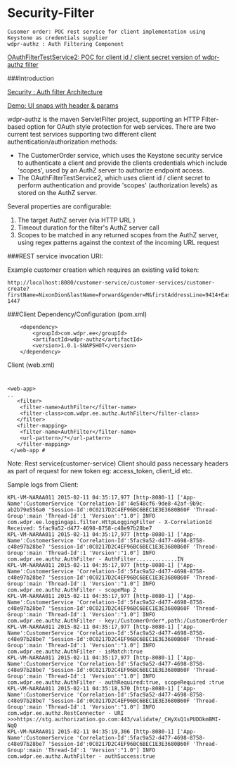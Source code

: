 Security-Filter
=========
	Cusomer order: POC rest service for client implementation using Keystone as credentials supplier
	wdpr-authz : Auth Filtering Component

[OAuthFilterTestService2: POC for client id / client secret version of wdpr-authz filter](https://github.disney.com/WDPR-ReferenceArchitecture/OauthHTTPFilterTest)
	
###Introduction

[Security : Auth filter Architecture](https://github.disney.com/WDPR-RA-UI/Security-Filter/blob/master/Auth-Filter.png)

[Demo: UI snaps with header & params](https://github.disney.com/WDPR-RA-UI/Security-Filter/blob/master/Snaps.png)

wdpr-authz is the maven ServletFilter project, supporting an HTTP Filter-based option for  OAuth style protection for web services. There are two current test services supporting two different client authentication/authorization methods:
	
-  The CustomerOrder service, which uses the Keystone security service to authenticate a client and provide the clients credentials which include 'scopes', used by an AuthZ server to authorize endpoint access.
-  The OAuthFilterTestService2, which uses client id / client secret to perform authentication and provide 'scopes' (authorization levels) as stored on the AuthZ server.


Several properties are configurable:

1.  The target AuthZ server (via HTTP URL )
2.  Timeout duration for the filter's AuthZ server call 
3.  Scopes to be matched in any returned scopes from the AuthZ server, using regex patterns against the context of the incoming URL request 	

###REST service invocation URI: 

Example customer creation which requires an existing valid token:

    http://localhost:8080/customer-service/customer-services/customer-create?firstName=NixonDion&lastName=Forward&gender=M&firstAddressLine=9414+Easy+Subdivision&city=Fort+Dix&state=Mississippi&zip=39956-1447

###Client Dependency/Configuration
(pom.xml)

		<dependency>
			<groupId>com.wdpr.ee</groupId>
			<artifactId>wdpr-authz</artifactId>
			<version>1.0.1-SNAPSHOT</version>	
		</dependency> 

Client (web.xml)
#     
    <web-app>
    ..
       <filter>
        <filter-name>AuthFilter</filter-name>
        <filter-class>com.wdpr.ee.authz.AuthFilter</filter-class>
       </filter>
       <filter-mapping>
        <filter-name>AuthFilter</filter-name>
        <url-pattern>/*</url-pattern>
       </filter-mapping>
     </web-app #

Note: Rest service(customer-service) Client should pass necessary headers as part of request for new token 
eg: access_token, client_id etc.

Sample logs from Client:

    KPL-VM-NARAA011 2015-02-11 04:35:17,977 [http-8080-1] ['App-Name':CustomerService 'Correlation-Id':4e548cf6-9de8-42af-9b9c-ab2b79e556a0 'Session-Id':0C0217D2C4EF96BC6BEC1E3E3680B60F 'Thread-Group':main 'Thread-Id':1 'Version':"1.0"] INFO  com.wdpr.ee.loggingapi.filter.HttpLoggingFilter - X-CorrelationId Received: 5fac9a52-d477-4698-8758-c48e97b28be7
    KPL-VM-NARAA011 2015-02-11 04:35:17,977 [http-8080-1] ['App-Name':CustomerService 'Correlation-Id':5fac9a52-d477-4698-8758-c48e97b28be7 'Session-Id':0C0217D2C4EF96BC6BEC1E3E3680B60F 'Thread-Group':main 'Thread-Id':1 'Version':"1.0"] INFO  com.wdpr.ee.authz.AuthFilter - AuthFilter.............IN
    KPL-VM-NARAA011 2015-02-11 04:35:17,977 [http-8080-1] ['App-Name':CustomerService 'Correlation-Id':5fac9a52-d477-4698-8758-c48e97b28be7 'Session-Id':0C0217D2C4EF96BC6BEC1E3E3680B60F 'Thread-Group':main 'Thread-Id':1 'Version':"1.0"] INFO  com.wdpr.ee.authz.AuthFilter - scopeMap 2
    KPL-VM-NARAA011 2015-02-11 04:35:17,977 [http-8080-1] ['App-Name':CustomerService 'Correlation-Id':5fac9a52-d477-4698-8758-c48e97b28be7 'Session-Id':0C0217D2C4EF96BC6BEC1E3E3680B60F 'Thread-Group':main 'Thread-Id':1 'Version':"1.0"] INFO  com.wdpr.ee.authz.AuthFilter - key:/CustomerOrder*,path:/CustomerOrder
    KPL-VM-NARAA011 2015-02-11 04:35:17,977 [http-8080-1] ['App-Name':CustomerService 'Correlation-Id':5fac9a52-d477-4698-8758-c48e97b28be7 'Session-Id':0C0217D2C4EF96BC6BEC1E3E3680B60F 'Thread-Group':main 'Thread-Id':1 'Version':"1.0"] INFO  com.wdpr.ee.authz.AuthFilter - isMatch:true
    KPL-VM-NARAA011 2015-02-11 04:35:17,977 [http-8080-1] ['App-Name':CustomerService 'Correlation-Id':5fac9a52-d477-4698-8758-c48e97b28be7 'Session-Id':0C0217D2C4EF96BC6BEC1E3E3680B60F 'Thread-Group':main 'Thread-Id':1 'Version':"1.0"] INFO  com.wdpr.ee.authz.AuthFilter - authRequired:true, scopeRequired :true
    KPL-VM-NARAA011 2015-02-11 04:35:18,570 [http-8080-1] ['App-Name':CustomerService 'Correlation-Id':5fac9a52-d477-4698-8758-c48e97b28be7 'Session-Id':0C0217D2C4EF96BC6BEC1E3E3680B60F 'Thread-Group':main 'Thread-Id':1 'Version':"1.0"] INFO  com.wdpr.ee.authz.RestConnector - URI   >>>https://stg.authorization.go.com:443/validate/_CHyXsQ1sPUDDkmBMI-NqQ
    KPL-VM-NARAA011 2015-02-11 04:35:19,306 [http-8080-1] ['App-Name':CustomerService 'Correlation-Id':5fac9a52-d477-4698-8758-c48e97b28be7 'Session-Id':0C0217D2C4EF96BC6BEC1E3E3680B60F 'Thread-Group':main 'Thread-Id':1 'Version':"1.0"] INFO  com.wdpr.ee.authz.AuthFilter - authSuccess:true
